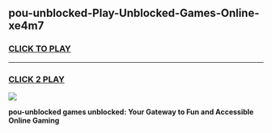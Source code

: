 
## pou-unblocked-Play-Unblocked-Games-Online-xe4m7
<h3>
<a href="https://premium76.site?title=pou-unblocked&ref=25A">CLICK TO PLAY</a></h3>
<hr>

<h3>
<a href="https://premium76.site?title=pou-unblocked&ref=25A">CLICK 2 PLAY</a>
  
</h3>

<a href="https://premium76.site?title=pou-unblocked&ref=25A"><img src="https://clearcache.store/games.png"></a>


**pou-unblocked games unblocked: Your Gateway to Fun and Accessible Online Gaming**

